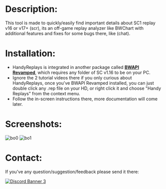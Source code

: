 # Description:
This tool is made to quickly/easily find important details about SC1 replay v16 or v17+ (scr), its an off-game replay analyzer like BWChart with additional features and fixes for some bugs there, like (chat). 

# Installation:
- HandyReplays is integrated in another package called [**BWAPI Revamped**](https://github.com/captain-majid/BWAPI-Revamped#download-arrow_down), which requires any folder of SC v1.16 to be on your PC.
- Ignore the 2 tutorial videos there if you only curious about HandyReplays, once you've BWAPI Revamped installed, you can just double click any .rep file on your HD, or right click it and choose "Handy Replays" from the context menu.
- Follow the in-screen instructions there, more documentation will come later.

# Screenshots:

![bo0](https://user-images.githubusercontent.com/39866989/197338475-01b885ec-a066-44db-bfd6-77709aa55786.png)
![bo1](https://user-images.githubusercontent.com/39866989/197338483-d52080a3-14cb-46a2-829f-4d006cd9ac7f.png)

# Contact:
If you've any question/suggestion/feedback please send it there:

[![Discord Banner 3](https://discordapp.com/api/guilds/629001720336482324/widget.png?style=banner3)](https://discord.gg/F3Ds69M)
